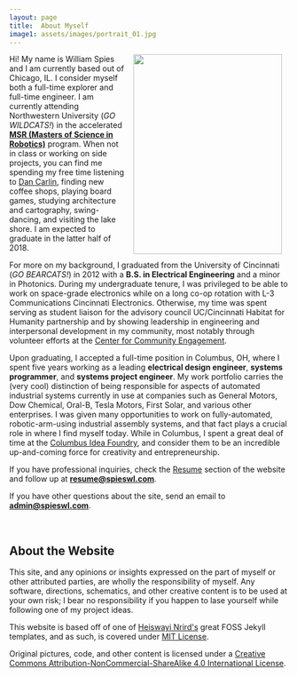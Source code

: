 ```yaml
---
layout: page
title: 	About Myself
image1: assets/images/portrait_01.jpg
---
```


<img id="portrait" src="{{ site.baseurl }}/{{ page.image1 }}" width="268" height="360" align="right" style="margin:0px 12px 0px 12px">

Hi! My name is William Spies and I am currently based out of Chicago, IL. I consider myself both a full-time explorer and full-time engineer. I am currently attending Northwestern University (_GO WILDCATS!_) in the accelerated **[MSR (Masters of Science in Robotics)](http://www.mccormick.northwestern.edu/robotics/)** program. When not in class or working on side projects, you can find me spending my free time listening to [Dan Carlin](http://www.dancarlin.com/hardcore-history-series/), finding new coffee shops, playing board games, studying architecture and cartography, swing-dancing, and visiting the lake shore. I am expected to graduate in the latter half of 2018.

For more on my background, I graduated from the University of Cincinnati (_GO BEARCATS!_) in 2012 with a **B.S. in Electrical Engineering** and a minor in Photonics. During my undergraduate tenure, I was privileged to be able to work on space-grade electronics while on a long co-op rotation with L-3 Communications Cincinnati Electronics. Otherwise, my time was spent serving as student liaison for the advisory council UC/Cincinnati Habitat for Humanity partnership and by showing leadership in engineering and interpersonal development in my community, most notably through volunteer efforts at the [Center for Community Engagement](https://www.uc.edu/cce.html).

Upon graduating, I accepted a full-time position in Columbus, OH, where I spent five years working as a leading **electrical design engineer**, **systems programmer**, and **systems project engineer**. My work portfolio carries the (very cool) distinction of being responsible for aspects of automated industrial systems currently in use at companies such as General Motors, Dow Chemical, Oral-B, Tesla Motors, First Solar, and various other enterprises. I was given many opportunities to work on fully-automated, robotic-arm-using industrial assembly systems, and that fact plays a crucial role in where I find myself today. While in Columbus, I spent a great deal of time at the [Columbus Idea Foundry](https://ideafoundry.com/), and consider them to be an incredible up-and-coming force for creativity and entrepreneurship.

If you have professional inquiries, check the [Resume](/resume) section of the website and follow up at **resume@spieswl.com**.

If you have other questions about the site, send an email to **admin@spieswl.com**.

<br>

## About the Website ##

This site, and any opinions or insights expressed on the part of myself or other attributed parties, are wholly the responsibility of myself. Any software, directions, schematics, and other creative content is to be used at your own risk; I bear no responsibility if you happen to lase yourself while following one of my project ideas.

This website is based off of one of [Heiswayi Nrird's](https://heiswayi.nrird.com/) great FOSS Jekyll templates, and as such, is covered under [MIT License](). 

Original pictures, code, and other content is licensed under a [Creative Commons Attribution-NonCommercial-ShareAlike 4.0 International License](http://creativecommons.org/licenses/by-nc-sa/4.0/).
